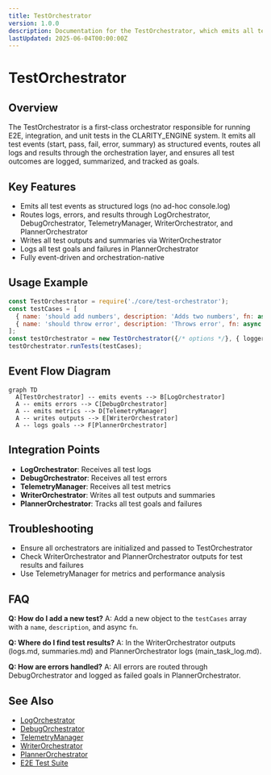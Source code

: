 ```yaml
---
title: TestOrchestrator
version: 1.0.0
description: Documentation for the TestOrchestrator, which emits all test events as structured logs, routes results through the orchestration layer, and integrates with Planner, Writer, Telemetry, and Debug orchestrators.
lastUpdated: 2025-06-04T00:00:00Z
---
```


# TestOrchestrator

## Overview
The TestOrchestrator is a first-class orchestrator responsible for running E2E, integration, and unit tests in the CLARITY_ENGINE system. It emits all test events (start, pass, fail, error, summary) as structured events, routes all logs and results through the orchestration layer, and ensures all test outcomes are logged, summarized, and tracked as goals.

## Key Features
- Emits all test events as structured logs (no ad-hoc console.log)
- Routes logs, errors, and results through LogOrchestrator, DebugOrchestrator, TelemetryManager, WriterOrchestrator, and PlannerOrchestrator
- Writes all test outputs and summaries via WriterOrchestrator
- Logs all test goals and failures in PlannerOrchestrator
- Fully event-driven and orchestration-native

## Usage Example
```js
const TestOrchestrator = require('./core/test-orchestrator');
const testCases = [
  { name: 'should add numbers', description: 'Adds two numbers', fn: async () => { if (1 + 1 !== 2) throw new Error('Math fail'); } },
  { name: 'should throw error', description: 'Throws error', fn: async () => { throw new Error('Intentional fail'); } }
];
const testOrchestrator = new TestOrchestrator({/* options */}, { logger, debugOrchestrator, telemetryManager, writerOrchestrator, plannerOrchestrator });
testOrchestrator.runTests(testCases);
```

## Event Flow Diagram
```mermaid
graph TD
  A[TestOrchestrator] -- emits events --> B[LogOrchestrator]
  A -- emits errors --> C[DebugOrchestrator]
  A -- emits metrics --> D[TelemetryManager]
  A -- writes outputs --> E[WriterOrchestrator]
  A -- logs goals --> F[PlannerOrchestrator]
```

## Integration Points
- **LogOrchestrator**: Receives all test logs
- **DebugOrchestrator**: Receives all test errors
- **TelemetryManager**: Receives all test metrics
- **WriterOrchestrator**: Writes all test outputs and summaries
- **PlannerOrchestrator**: Tracks all test goals and failures

## Troubleshooting
- Ensure all orchestrators are initialized and passed to TestOrchestrator
- Check WriterOrchestrator and PlannerOrchestrator outputs for test results and failures
- Use TelemetryManager for metrics and performance analysis

## FAQ
**Q: How do I add a new test?**
A: Add a new object to the `testCases` array with a `name`, `description`, and async `fn`.

**Q: Where do I find test results?**
A: In the WriterOrchestrator outputs (logs.md, summaries.md) and PlannerOrchestrator logs (main_task_log.md).

**Q: How are errors handled?**
A: All errors are routed through DebugOrchestrator and logged as failed goals in PlannerOrchestrator.

## See Also
- [LogOrchestrator](./LOG_ORCHESTRATOR.md)
- [DebugOrchestrator](./DEBUG_ORCHESTRATOR.md)
- [TelemetryManager](./TELEMETRY_MANAGER.md)
- [WriterOrchestrator](./WRITER_ORCHESTRATOR.md)
- [PlannerOrchestrator](./PLANNER_ORCHESTRATOR.md)
- [E2E Test Suite](../testing/TEST_SUITE_ORCHESTRATION.md) 